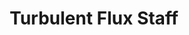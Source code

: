 ---
title: Turbulent Flux Staff
intro: Hello staff......
type: staff
team:
  - name: Gjermund Weisz
    email: gw@turbulentflux.com
    position: COO
    linkedin: https://www.linkedin.com/in/gjermund-weisz-252108/
    phone: +47 982 30 341
    description: Product Management for multiphase simulator technologies in
      Schlumberger and SPT Group. Co-founder of a pioneer IT company in
      location-based services.
    image: /img/tf_gjermund-weisz.jpg
  - name: Halvard Ellingsen
    position: CEO
    email: he@turbulentflux.com
    linkedin: https://www.linkedin.com/in/halvard-ellingsen-a646b16/
    phone: +47 982 30 341
    description: Key management positions in Oil&amp;Gas from Schlumberger,<br />
      SPT Group, and Kongsberg.<br /> Co-founder of ABBON, a multiphase flow
      metering company.
    image: /img/tf_halvard-ellingsen.jpg
  - name: Kjetil Row
    position: CFO
    image: /img/tf_kjetil-roe.jpg
    email: kr@turbulentflux.com
    phone: +47 934 506 06
    linkedin: https://www.linkedin.com/in/kjetil-o-roe-1796653/
    description: Sales, strategy and business development experience from Oil&Gas
      and telecom through management positions in Schlumberger, SPT Group and
      Telenor.
  - name: Torgeir Ruden (PhD)
    image: /img/tf_torgeir-ruden.jpg
    position: Software Development Manager
    email: tr@turbulentflux.com
    linkedin: https://www.linkedin.com/in/torgeir-ruden-a2798728/
    phone: "-"
    description: PhD in theoretical chemistry. Long experience from key development
      positions within fluid chemistry and multiphase flow in SPT Group and
      Schlumberger. Significant expertise and experience within numerical
      simulations and high performance computing in multiple disciplines, such
      as multiphase flow, theoretical chemistry and bioinformatics.
  - name: Lars Wollebæk (PhD)
    image: /img/tf_lars-wollebaek.jpg
    position: CTO
    email: lw@turbulentflux.com
    description: PhD in structural engineering. Experience from key technology
      positions related to multiphase flow and numerical methods in companies
      like SPT Group and Schlumberger. Former Lead Architect of OLGA and a
      recognized world expert in flow simulation technology.
    linkedin: https://www.linkedin.com/in/lars-wolleb%C3%A6k-874b5a20/
    phone: "-"
  - name: Johan Henriksson (PhD)
    image: /img/tf_johan-henriksson.jpg
    position: Product Manager
    email: mail@turbulentflux.com
    linkedin: https://www.linkedin.com/in/johan-henriksson-a124384/
    phone: "-"
    description: "-"
  - name: Emile Esterhuizen
    image: /img/tf_emile-esterhuizen.jpg
    position: Software Engineer
    email: ee@turbulentflux.com
    linkedin: https://www.linkedin.com/in/emileesterhuizen/
    phone: "+4790187682"
    description: Very experienced full-stack developer, 10+ years of experience from
      implementing the latest cloud technologies, both in start-ups and larger
      organisations
board:
  - name: Tom Even Mortensen
    image: /img/tf_tom-even-mortensen.jpg
    position: Chairman
    email: "-"
    description: Former CEO of SPT Group and CEO of Imarex. Advisor in Summa Equity.
    linkedin: "-"
    phone: "-"
  - name: Olav Fjell
    image: /img/tf_olav-fjell.jpg
    position: Member
    email: "-"
    linkedin: "-"
    phone: "-"
    description: Former CEO of Statoil and Chairman of Statkraft. Extensive
      industrial experience.
  - name: Ynge Tvedt
    image: /img/tf_yngve-tvedt.jpg
    position: Member
    email: "-"
    linkedin: "-"
    phone: "-"
    description: "Founded and co-founded eight IT companies. Currently: General
      Partner in Norselab."
  - name: Torgeir Ruden
    image: /img/tf_torgeir-ruden.jpg
    position: Member
    email: tr@turbulentflux.com
    description: Software Development Manager in Turbulent Flux.
    linkedin: "-"
    phone: "-"
  - name: Kjetil Roe
    image: /img/tf_kjetil-roe.jpg
    position: Member
    email: kr@turbulentflux.com
    linkedin: "-"
    phone: "-"
    description: CFO in Turbulent Flux.
---